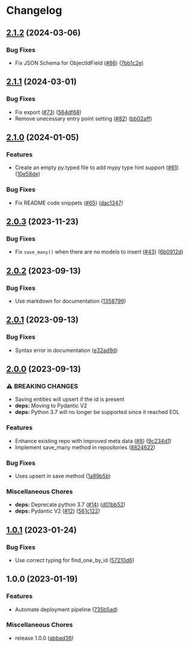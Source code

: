 # Changelog

## [2.1.2](https://github.com/jefersondaniel/pydantic-mongo/compare/v2.1.1...v2.1.2) (2024-03-06)


### Bug Fixes

* Fix JSON Schema for ObjectIdField ([#86](https://github.com/jefersondaniel/pydantic-mongo/issues/86)) ([7bb1c2e](https://github.com/jefersondaniel/pydantic-mongo/commit/7bb1c2e31034a7fa8ba216ae1176b2e74cdeef70))

## [2.1.1](https://github.com/jefersondaniel/pydantic-mongo/compare/v2.1.0...v2.1.1) (2024-03-01)


### Bug Fixes

* Fix export ([#73](https://github.com/jefersondaniel/pydantic-mongo/issues/73)) ([564df68](https://github.com/jefersondaniel/pydantic-mongo/commit/564df68f43c7955eadb412fd8bdb8474ea25ccd7))
* Remove unecessary entry point setting ([#82](https://github.com/jefersondaniel/pydantic-mongo/issues/82)) ([bb02aff](https://github.com/jefersondaniel/pydantic-mongo/commit/bb02affb68161f4da811a34fe47c029fa4918a21))

## [2.1.0](https://github.com/jefersondaniel/pydantic-mongo/compare/v2.0.3...v2.1.0) (2024-01-05)


### Features

* Create an empty py.typed file to add mypy type hint support  ([#61](https://github.com/jefersondaniel/pydantic-mongo/issues/61)) ([10e58de](https://github.com/jefersondaniel/pydantic-mongo/commit/10e58de6ac52e45a56b88cff586151359c219b43))


### Bug Fixes

* Fix README code snippets ([#65](https://github.com/jefersondaniel/pydantic-mongo/issues/65)) ([dac1347](https://github.com/jefersondaniel/pydantic-mongo/commit/dac1347229d876b9a3de525f8566bbfc0c0c62bd))

## [2.0.3](https://github.com/jefersondaniel/pydantic-mongo/compare/v2.0.2...v2.0.3) (2023-11-23)


### Bug Fixes

* Fix `save_many()` when there are no models to insert ([#43](https://github.com/jefersondaniel/pydantic-mongo/issues/43)) ([6b0912d](https://github.com/jefersondaniel/pydantic-mongo/commit/6b0912de3a429c28991a8f2ae30b3147d0285d5b))

## [2.0.2](https://github.com/jefersondaniel/pydantic-mongo/compare/v2.0.1...v2.0.2) (2023-09-13)


### Bug Fixes

* Use markdown for documentation ([1358799](https://github.com/jefersondaniel/pydantic-mongo/commit/1358799567cbb0473d588477b8b85405ae068246))

## [2.0.1](https://github.com/jefersondaniel/pydantic-mongo/compare/v2.0.0...v2.0.1) (2023-09-13)


### Bug Fixes

* Syntax error in documentation ([e32ad9d](https://github.com/jefersondaniel/pydantic-mongo/commit/e32ad9d8552160132929110be3b0227ff16afc97))

## [2.0.0](https://github.com/jefersondaniel/pydantic-mongo/compare/v1.0.1...v2.0.0) (2023-09-13)


### ⚠ BREAKING CHANGES

* Saving entities will upsert if the id is present
* **deps:** Moving to Pydantic V2
* **deps:** Python 3.7 will no longer be supported since it reached EOL

### Features

* Enhance existing repo with improved meta data ([#8](https://github.com/jefersondaniel/pydantic-mongo/issues/8)) ([9c234d1](https://github.com/jefersondaniel/pydantic-mongo/commit/9c234d1fee8006bd846621840ed8d1851b2ac00d))
* Implement save_many method in repositories ([8824622](https://github.com/jefersondaniel/pydantic-mongo/commit/8824622407d043905e76fae8107e172f91a919a2))


### Bug Fixes

* Uses upsert in save method ([1a89b5b](https://github.com/jefersondaniel/pydantic-mongo/commit/1a89b5b0bf8f64069b783818254893751991634b))


### Miscellaneous Chores

* **deps:** Deprecate python 3.7 ([#14](https://github.com/jefersondaniel/pydantic-mongo/issues/14)) ([d01bb52](https://github.com/jefersondaniel/pydantic-mongo/commit/d01bb521d2fcafc508662ad5605e94010d402a35))
* **deps:** Pydantic V2  ([#12](https://github.com/jefersondaniel/pydantic-mongo/issues/12)) ([561c122](https://github.com/jefersondaniel/pydantic-mongo/commit/561c12277f1771bdaef52d4a1ef66ea9c6721326))

## [1.0.1](https://github.com/jefersondaniel/pydantic-mongo/compare/v1.0.0...v1.0.1) (2023-01-24)


### Bug Fixes

* Use correct typing for find_one_by_id ([57210d6](https://github.com/jefersondaniel/pydantic-mongo/commit/57210d6a415ad79aec7e7c277f449f819da9b7e9))

## 1.0.0 (2023-01-19)


### Features

* Automate deployment pipeline ([735b5ad](https://github.com/jefersondaniel/pydantic-mongo/commit/735b5ad343237d16260279d9bf18d72d77c71250))


### Miscellaneous Chores

* release 1.0.0 ([abbad36](https://github.com/jefersondaniel/pydantic-mongo/commit/abbad36ce9ba083bb4d6c05090a8b833d8bb4e07))
